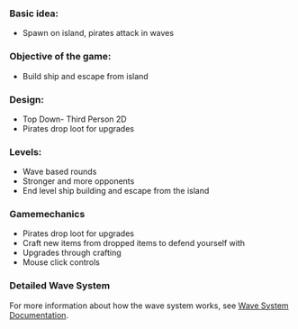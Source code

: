 ### Basic idea:
- Spawn on island, pirates attack in waves

### Objective of the game:
- Build ship and escape from island

### Design:
- Top Down- Third Person 2D
- Pirates drop loot for upgrades

### Levels:
- Wave based rounds
- Stronger and more opponents
- End level ship building and escape from the island

### Gamemechanics
- Pirates drop loot for upgrades
- Craft new items from dropped items to defend yourself with
- Upgrades through crafting
- Mouse click controls

### Detailed Wave System
For more information about how the wave system works, see [Wave System Documentation](WaveSystem.md).
